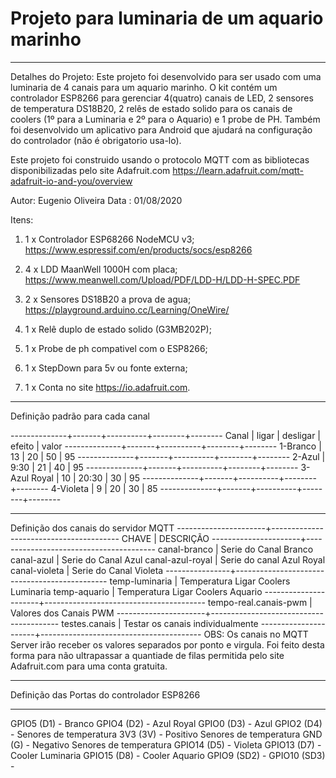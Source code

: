 #  Projeto para luminaria de um aquario marinho
   ---------------------------------------------

   Detalhes do Projeto:
   Este projeto foi desenvolvido para ser usado com uma luminaria
   de 4 canais para um aquario marinho.
   O kit contém um controlador ESP8266 para gerenciar 4(quatro)
   canais de LED, 2 sensores de temperatura DS18B20, 2 relês de
   estado solido para os canais de coolers (1º para a Luminaria e
   2º para o Aquario) e 1 probe de PH.
   Também foi desenvolvido um aplicativo para Android que ajudará
   na configuração do controlador (não é obrigatorio usa-lo).

   Este projeto foi construido usando o protocolo MQTT com as
   bibliotecas disponibilizadas pelo site Adafruit.com
   https://learn.adafruit.com/mqtt-adafruit-io-and-you/overview

   Autor: Eugenio Oliveira
   Data : 01/08/2020

   Itens:
   1) 1 x Controlador ESP68266 NodeMCU v3;
      https://www.espressif.com/en/products/socs/esp8266

   2) 4 x LDD MaanWell 1000H com placa;
      https://www.meanwell.com/Upload/PDF/LDD-H/LDD-H-SPEC.PDF

   3) 2 x Sensores DS18B20 a prova de agua;
      https://playground.arduino.cc/Learning/OneWire/

   4) 1 x Relê duplo de estado solido (G3MB202P);
   5) 1 x Probe de ph compativel com o ESP8266;
   6) 1 x StepDown para 5v ou fonte externa;
   7) 1 x Conta no site https://io.adafruit.com.

 *****************************************************************

  Definição padrão para cada canal
  
  --------------+-------+----------+--------+--------
      Canal     | ligar | desligar | efeito | valor
  --------------+-------+----------+--------+--------
   1-Branco     |  13   |    20    |   50   |  95
  --------------+-------+----------+--------+--------
   2-Azul       | 9:30  |    21    |   40   |  95
  --------------+-------+----------+--------+--------
   3-Azul Royal |  10   |   20:30  |   30   |  95
  --------------+-------+----------+--------+--------
   4-Violeta    |   9   |    20    |   30   |  85
  --------------+-------+----------+--------+--------
  

 *****************************************************************

  Definição dos canais do servidor MQTT
  ----------------------+----------------------------------------
  CHAVE                 |  DESCRIÇÃO
  ----------------------+----------------------------------------
  canal-branco          | Serie do Canal Branco
  canal-azul            | Serie do Canal Azul
  canal-azul-royal      | Serie do canal Azul Royal
  canal-violeta         | Serie do Canal Violeta
  ----------------+----------------------------------------------
  temp-luminaria        | Temperatura Ligar Coolers Luminaria
  temp-aquario          | Temperatura Ligar Coolers Aquario
  ----------------------+----------------------------------------
  tempo-real.canais-pwm | Valores dos Canais PWM
  ----------------------+----------------------------------------
  testes.canais         | Testar os canais individualmente
  ----------------------+----------------------------------------
  OBS: Os canais no MQTT Server irão receber os valores separados
       por ponto e virgula. Foi feito desta forma para não
       ultrapassar a quantiade de filas permitida pelo site
       Adafruit.com para uma conta gratuita.

 *****************************************************************
  Definição das Portas do controlador ESP8266
 *****************************************************************

  GPIO5   (D1) - Branco
  GPIO4   (D2) - Azul Royal
  GPIO0   (D3) - Azul
  GPIO2   (D4) - Senores de temperatura
  3V3     (3V) - Positivo Senores de temperatura
  GND      (G) - Negativo Senores de temperatura
  GPIO14  (D5) - Violeta
  GPIO13  (D7) - Cooler Luminaria
  GPIO15  (D8) - Cooler Aquario
  GPIO9  (SD2) -
  GPIO10 (SD3) -
